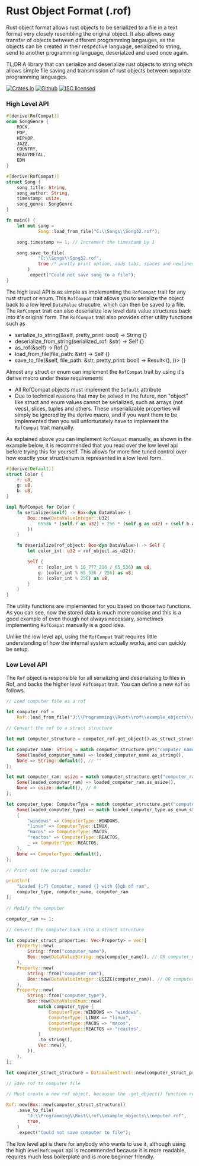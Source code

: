 # Rust Object Format (.rof)

Rust object format allows rust objects to be serialized to a file in a text format very closely resembling the original object. It also allows easy transfer of objects between different programming langauges, as the objects can be created in their respective language, serialized to string, send to another programming language, deserialzed and used once again.

TL;DR A library that can serialize and deserialize rust objects to string which allows simple file saving and transmission of rust objects between separate programming languages.

[![Crates.io][crates-badge]][crates-url]
[![Github][github-badge]][github-url]
[![ISC licensed][isc-badge]][isc-url]

[crates-badge]: https://img.shields.io/badge/crates.io-v0.1.3-blue
[crates-url]: https://crates.io/crates/rof-rs
[github-badge]: https://img.shields.io/badge/repo-github-blue
[github-url]: https://github.com/Jamzy01/rof/tree/main/rs
[isc-badge]: https://img.shields.io/badge/license-ISC-blue.svg
[isc-url]: https://github.com/Jamzy01/rof/blob/main/LICENSE

### High Level API

```rust
#[derive(RofCompat)]
enum SongGenre {
    ROCK,
    POP,
    HIPHOP,
    JAZZ,
    COUNTRY,
    HEAVYMETAL,
    EDM
}

#[derive(RofCompat)]
struct Song {
    song_title: String,
    song_author: String,
    timestamp: usize,
    song_genre: SongGenre
}

fn main() {
    let mut song =
            Song::load_from_file("C:\\Songs\\Song32.rof");

    song.timestamp += 1; // Increment the timestamp by 1

    song.save_to_file(
            "C:\\Songs\\Song32.rof",
            true /* pretty print option, adds tabs, spaces and newlines to make the file more human-readable, but will not change the data itself in any way */,
        )
        .expect("Could not save song to a file");
}
```

The high level API is as simple as implementing the ```RofCompat``` trait for any rust struct or enum. This ```RofCompat``` trait allows you to serialize the object back to a low level ```DataValue``` strucutre, which can then be saved to a file. The ```RofCompat``` trait can also deserialize low level data value structures back into it's original form. The ```RofCompat``` trait also provides other utility functions such as

* serialize_to_string(&self, pretty_print: bool) -> String {}
* deserialize_from_string(serialized_rof: &str) -> Self {}
* as_rof(&self) -> Rof {}
* load_from_file(file_path: &str) -> Self {}
* save_to_file(&self, file_path: &str, pretty_print: bool) -> Result<(), ()> {}

Almost any struct or enum can implement the ```RofCompat``` trait by using it's derive macro under these requirements

* All RofCompat objects must implement the ```Default``` attribute
* Due to technical reasons that may be solved in the future, non "object" like struct and enum values cannot be serialized, such as arrays (not vecs), slices, tuples and others. These unserializable properties will simply be ignored by the derive macro, and if you want them to be implemented then you will unfortunately have to implement the ```RofCompat``` trait manually.

As explained above you can implement ```RofCompat``` manually, as shown in the example below, it is recommended that you read over the low level api before trying this for yourself. This allows for more fine tuned control over how exactly your struct/enum is represented in a low level form.

```rust
#[derive(Default)]
struct Color {
    r: u8,
    g: u8,
    b: u8,
}

impl RofCompat for Color {
    fn serialize(&self) -> Box<dyn DataValue> {
        Box::new(DataValueInteger::U32(
            65536 * (self.r as u32) + 256 * (self.g as u32) + (self.b as u32),
        ))
    }

    fn deserialize(rof_object: Box<dyn DataValue>) -> Self {
        let color_int: u32 = rof_object.as_u32();

        Self {
            r: (color_int % 16_777_216 / 65_536) as u8,
            g: (color_int % 65_536 / 256) as u8,
            b: (color_int % 256) as u8,
        }
    }
}
```

The utility functions are implemented for you based on those two functions. As you can see, now the stored data is much more concise and this is a good example of even though not always necessary, sometimes implementing ```RofCompat``` manually is a good idea.

Unlike the low level api, using the ```RofCompat``` trait requires little understanding of how the internal system actually works, and can quickly be setup.

### Low Level API

The ```Rof``` object is responsible for all serializing and deserializing to files in Rof, and backs the higher level ```RofCompat``` trait. You can define a new ```Rof``` as follows.

```rust
// Load computer file as a rof

let computer_rof =
    Rof::load_from_file("J:\\Programming\\Rust\\rof\\example_objects\\computer.rof");

// Convert the rof to a struct structure

let mut computer_structure = computer_rof.get_object().as_struct_structure();

let computer_name: String = match computer_structure.get("computer_name") {
    Some(loaded_computer_name) => loaded_computer_name.as_string(),
    None => String::default(), // ""
};

let mut computer_ram: usize = match computer_structure.get("computer_ram") {
    Some(loaded_computer_ram) => loaded_computer_ram.as_usize(),
    None => usize::default(), // 0
};

let computer_type: ComputerType = match computer_structure.get("computer_type") {
    Some(loaded_computer_type) => match loaded_computer_type.as_enum_structure().0.as_ref()
    {
        "windows" => ComputerType::WINDOWS,
        "linux" => ComputerType::LINUX,
        "macos" => ComputerType::MACOS,
        "reactos" => ComputerType::REACTOS,
        _ => ComputerType::REACTOS,
    },
    None => ComputerType::default(),
};

// Print out the parsed computer

println!(
    "Loaded {:?} Computer, named {} with {}gb of ram",
    computer_type, computer_name, computer_ram
);

// Modify the computer

computer_ram += 1;

// Convert the computer back into a struct structure

let computer_struct_properties: Vec<Property> = vec![
    Property::new(
        String::from("computer_name"),
        Box::new(DataValueString::new(computer_name)), // OR computer_name.serialize()
    ),
    Property::new(
        String::from("computer_ram"),
        Box::new(DataValueInteger::USIZE(computer_ram)), // OR computer_ram.serialize()
    ),
    Property::new(
        String::from("computer_type"),
        Box::new(DataValueEnum::new(
            match computer_type {
                ComputerType::WINDOWS => "windows",
                ComputerType::LINUX => "linux",
                ComputerType::MACOS => "macos",
                ComputerType::REACTOS => "reactos",
            }
            .to_string(),
            Vec::new(),
        )),
    ),
];

let computer_struct_structure = DataValueStruct::new(computer_struct_properties);

// Save rof to computer file

// Must create a new rof object, becausue the .get_object() function returns an immutable reference

Rof::new(Box::new(computer_struct_structure))
    .save_to_file(
        "J:\\Programming\\Rust\\rof\\example_objects\\computer.rof",
        true,
    )
    .expect("Could not save computer to file");
```

The low level api is there for anybody who wants to use it, although using the high level ```RofCompat``` api is recommended because it is more readable, requires much less boilerplate and is more beginner friendly.